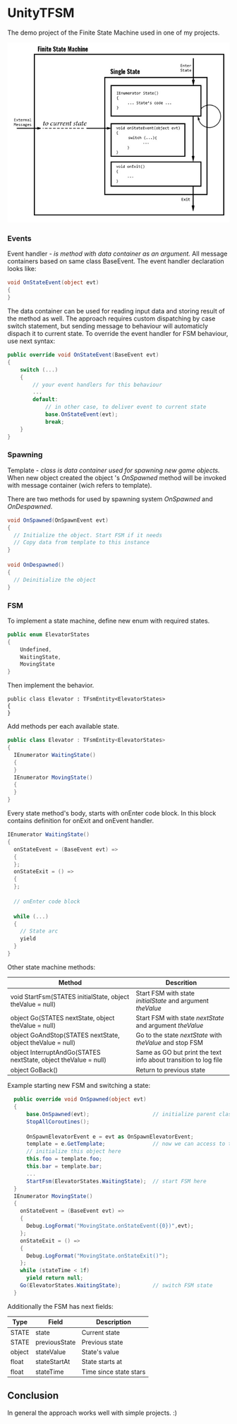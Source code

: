 # UnityTFSM

The demo project of the Finite State Machine used in one of my projects. 

![FSM Diagram](fsm_diagram.jpg)

### Events

Event handler - _is method with data container as an argument._ All message containers based on same class BaseEvent. The event handler declaration looks like:

```c#
void OnStateEvent(object evt)
{
}
```

The data container can be used for reading input data and storing result of the method as well. The approach requires custom dispatching by case switch statement, but sending message to behaviour will automaticly dispach it to current state. To override the event handler for FSM behaviour, use next syntax:

```c#
public override void OnStateEvent(BaseEvent evt)
{
    switch (...)
    {
        // your event handlers for this behaviour
        ...
        default:
            // in other case, to deliver event to current state
            base.OnStateEvent(evt);
            break;
    }
}
```

### Spawning 

Template - _class is data container used for spawning new game objects._ When new object created the object 's _OnSpawned_ method will be invoked with message container (wich refers to template). 

There are two methods for used by spawning system _OnSpawned_ and _OnDespawned_. 

```c#
void OnSpawned(OnSpawnEvent evt)
{
  // Initialize the object. Start FSM if it needs
  // Copy data from template to this instance
}

void OnDespawned()
{
  // Deinitialize the object
}
```

### FSM

To implement a state machine, define new enum with required states.

```c#
public enum ElevatorStates
{
    Undefined,
    WaitingState,
    MovingState
}
```

Then implement the behavior.

```
public class Elevator : TFsmEntity<ElevatorStates>
{
}
```

Add methods per each available state.

```c#
public class Elevator : TFsmEntity<ElevatorStates>
{
  IEnumerator WaitingState()
  {
  }
  IEnumerator MovingState()
  {
  }
}
```

Every state method's body, starts with onEnter code block. In this block contains definition for onExit and onEvent handler.

```c#
IEnumerator WaitingState()
{
  onStateEvent = (BaseEvent evt) =>
  {
  };
  onStateExit = () =>
  {
  };
  
  // onEnter code block
  
  while (...)
  {
    // State arc
    yield
  }
}
```

Other state machine methods:

Method | Descrition
-------|-----------
void StartFsm(STATES initialState, object theValue = null)|Start FSM with state _initialState_ and argument _theValue_
object Go(STATES nextState, object theValue = null)|Start FSM with state _nextState_ and argument _theValue_
object GoAndStop(STATES nextState, object theValue = null)|Go to the state _nextState_ with _theValue_ and stop FSM
object InterruptAndGo(STATES nextState, object theValue = null)|Same as GO but print the text info about transition to log file
object GoBack()|Return to previous state

Example starting new FSM and switching a state:

```c#
  public override void OnSpawned(object evt)
  {
      base.OnSpawned(evt);                    // initialize parent class
      StopAllCoroutines();
      
      OnSpawnElevatorEvent e = evt as OnSpawnElevatorEvent;
      template = e.GetTemplate;               // now we can access to template
      // initialize this object here
      this.foo = template.foo;
      this.bar = template.bar;
      ...
      StartFsm(ElevatorStates.WaitingState);  // start FSM here
  }
  IEnumerator MovingState()
  {
    onStateEvent = (BaseEvent evt) =>
    {
      Debug.LogFormat("MovingState.onStateEvent({0})",evt);
    };
    onStateExit = () =>
    {
      Debug.LogFormat("MovingState.onStateExit()");
    };
    while (stateTime < 1f) 
      yield return null;
    Go(ElevatorStates.WaitingState);          // switch FSM state
  }
```

Additionally the FSM has next fields:

Type|Field|Description
----|-----|-----------
STATE|state|Current state
STATE|previousState|Previous state
object|stateValue|State's value 
float|stateStartAt|State starts at
float|stateTime|Time since state stars

## Conclusion

In general the approach works well with simple projects. :)
